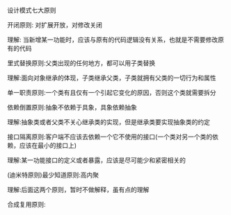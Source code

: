 设计模式七大原则  

开闭原则: 对扩展开放，对修改关闭  

理解: 当新增某一功能时，应该与原有的代码逻辑没有关系，也就是不需要修改原有的代码  

里式替换原则:父类出现的任何地方，都可以用子类替换  

理解:面向对象继承的体现，子类继承父类，子类就拥有父类的一切行为和属性

单一职责原则:一个类有且仅有一个引起它变化的原因，否则这个类就需要拆分

依赖倒置原则:抽象不依赖于具象，具象依赖抽象

理解:抽象类或者父类不关心继承类的实现，但是继承类要实现抽象类的约定


接口隔离原则:客户端不应该去依赖一个它不使用的接口(一个类对另一个类的依赖，应该在最小的接口上)


理解:某一功能接口的定义或者暴露，应该是尽可能少和紧密相关的

(迪米特原则)最少知道原则:高内聚

理解:后面这两个原则，暂时不做解释，虽有点的理解

合成复用原则:
